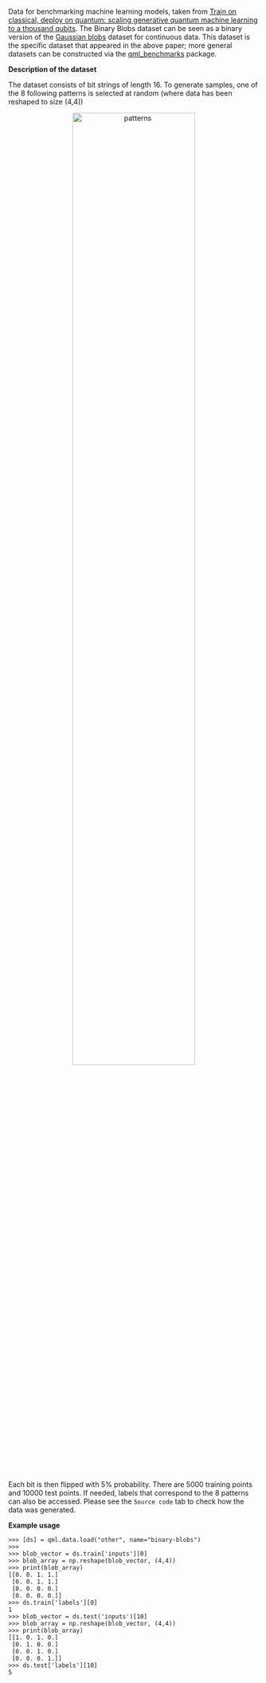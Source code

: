 Data for benchmarking machine learning models, taken from
[Train on classical, deploy on quantum: scaling generative quantum machine learning to a thousand qubits](https://arxiv.org/abs/2503.02934).
The Binary Blobs dataset can be seen as a binary version of the [Gaussian blobs](https://scikit-learn.org/stable/modules/generated/sklearn.datasets.make_blobs.html) 
dataset for continuous data. This dataset is the specific dataset that appeared in the above paper; more general datasets can be 
constructed via the [qml_benchmarks](https://github.com/XanaduAI/qml-benchmarks) package. 

**Description of the dataset**

The dataset consists of bit strings of length 16. To generate samples, one of the 8 following patterns
is selected at random (where data has been reshaped to size (4,4))

<p style="text-align: center"><img src="https://assets.cloud.pennylane.ai/datasets/generic/using_this_dataset/8blobs.png" alt="patterns" width="70%"/></p>

Each bit is then flipped with 5% probability. There are 5000 training points and 10000 test points.
If needed, labels that correspond to the 8 patterns can also be accessed. Please see the ``Source code`` tab to check how the data was generated.

**Example usage**

```pycon
>>> [ds] = qml.data.load("other", name="binary-blobs")
>>>
>>> blob_vector = ds.train['inputs'][0]
>>> blob_array = np.reshape(blob_vector, (4,4))
>>> print(blob_array)
[[0. 0. 1. 1.]
 [0. 0. 1. 1.]
 [0. 0. 0. 0.]
 [0. 0. 0. 0.]]
>>> ds.train['labels'][0]
1
>>> blob_vector = ds.test('inputs')[10]
>>> blob_array = np.reshape(blob_vector, (4,4))
>>> print(blob_array)
[[1. 0. 1. 0.]
 [0. 1. 0. 0.]
 [0. 0. 1. 0.]
 [0. 0. 0. 1.]]
>>> ds.test['labels'][10]
5
```

